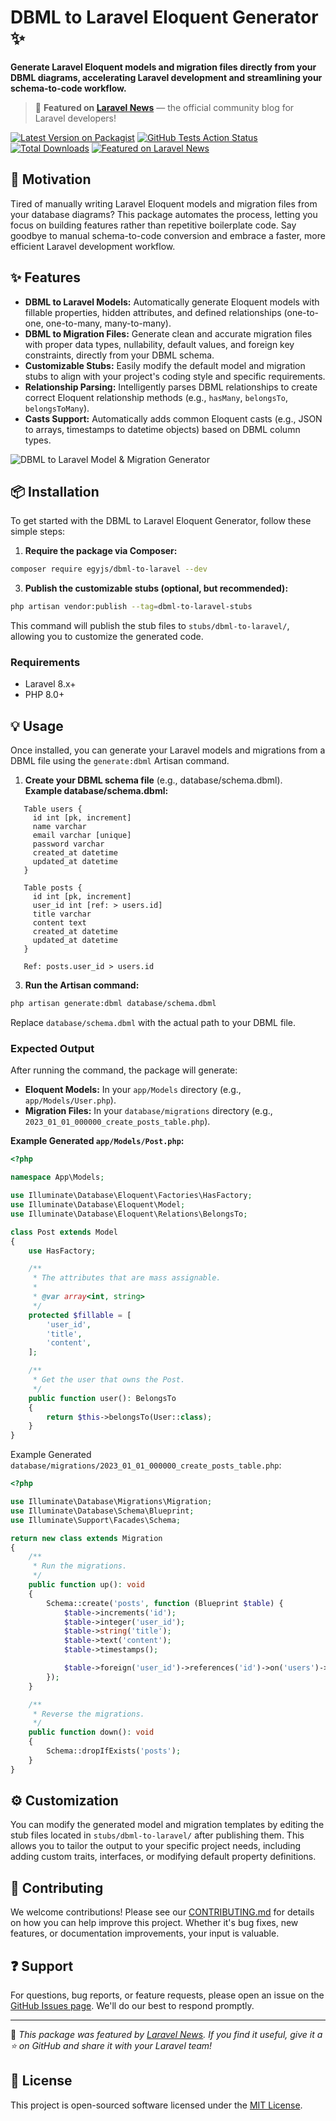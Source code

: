 # **DBML to Laravel Eloquent Generator ✨**

**Generate Laravel Eloquent models and migration files directly from your DBML diagrams, accelerating Laravel development and streamlining your schema-to-code workflow.**

> 📰 **Featured on [Laravel News](https://laravel-news.com/dbml-to-laravel)** — the official community blog for Laravel developers!

[![Latest Version on Packagist](https://img.shields.io/packagist/v/egyjs/dbml-to-laravel.svg?style=flat-square)](https://packagist.org/packages/egyjs/dbml-to-laravel)
[![GitHub Tests Action Status](https://img.shields.io/github/actions/workflow/status/egyjs/dbml-to-laravel/run-tests.yml?branch=main&label=tests&style=flat-square)](https://github.com/egyjs/dbml-to-laravel/actions?query=workflow%3Arun-tests+branch%3Amain)
[![Total Downloads](https://img.shields.io/packagist/dt/egyjs/dbml-to-laravel.svg?style=flat-square)](https://packagist.org/packages/egyjs/dbml-to-laravel)
[![Featured on Laravel News](https://img.shields.io/badge/Laravel%20News-Featured-orange?style=flat-square)](https://laravel-news.com/dbml-to-laravel)

## **🚀 Motivation**

Tired of manually writing Laravel Eloquent models and migration files from your database diagrams? This package automates the process, letting you focus on building features rather than repetitive boilerplate code. Say goodbye to manual schema-to-code conversion and embrace a faster, more efficient Laravel development workflow.

## **✨ Features**

* **DBML to Laravel Models:** Automatically generate Eloquent models with fillable properties, hidden attributes, and defined relationships (one-to-one, one-to-many, many-to-many).  
* **DBML to Migration Files:** Generate clean and accurate migration files with proper data types, nullability, default values, and foreign key constraints, directly from your DBML schema.  
* **Customizable Stubs:** Easily modify the default model and migration stubs to align with your project's coding style and specific requirements.  
* **Relationship Parsing:** Intelligently parses DBML relationships to create correct Eloquent relationship methods (e.g., `hasMany`, `belongsTo`, `belongsToMany`).  
* **Casts Support:** Automatically adds common Eloquent casts (e.g., JSON to arrays, timestamps to datetime objects) based on DBML column types.
  
![DBML to Laravel Model & Migration Generator](https://github.com/user-attachments/assets/d0ab35a5-84ab-4060-b380-b16253cf842b)

## **📦 Installation**

To get started with the DBML to Laravel Eloquent Generator, follow these simple steps:

1. **Require the package via Composer:**
```bash
composer require egyjs/dbml-to-laravel --dev
```
3. **Publish the customizable stubs (optional, but recommended):**  
```bash
php artisan vendor:publish --tag=dbml-to-laravel-stubs
```
   This command will publish the stub files to `stubs/dbml-to-laravel/`, allowing you to customize the generated code.

### **Requirements**

* Laravel 8.x+  
* PHP 8.0+

## **💡 Usage**

Once installed, you can generate your Laravel models and migrations from a DBML file using the `generate:dbml` Artisan command.

1. **Create your DBML schema file** (e.g., database/schema.dbml).  
   **Example database/schema.dbml:**
```dbml
   Table users {  
     id int [pk, increment]  
     name varchar  
     email varchar [unique]  
     password varchar  
     created_at datetime  
     updated_at datetime  
   }

   Table posts {  
     id int [pk, increment]  
     user_id int [ref: > users.id]  
     title varchar  
     content text  
     created_at datetime  
     updated_at datetime  
   }

   Ref: posts.user_id > users.id
```
3. **Run the Artisan command:**  
```bash
php artisan generate:dbml database/schema.dbml
```

   Replace `database/schema.dbml` with the actual path to your DBML file.

### **Expected Output**

After running the command, the package will generate:

* **Eloquent Models:** In your `app/Models` directory (e.g., `app/Models/User.php`).  
* **Migration Files:** In your `database/migrations` directory (e.g., `2023_01_01_000000_create_posts_table.php`).

**Example Generated `app/Models/Post.php`:**

```php
<?php

namespace App\Models;

use Illuminate\Database\Eloquent\Factories\HasFactory;
use Illuminate\Database\Eloquent\Model;
use Illuminate\Database\Eloquent\Relations\BelongsTo;

class Post extends Model
{
    use HasFactory;

    /**
     * The attributes that are mass assignable.
     *
     * @var array<int, string>
     */
    protected $fillable = [
        'user_id',
        'title',
        'content',
    ];

    /**
     * Get the user that owns the Post.
     */
    public function user(): BelongsTo
    {
        return $this->belongsTo(User::class);
    }
}
```

Example Generated `database/migrations/2023_01_01_000000_create_posts_table.php`:

```php
<?php

use Illuminate\Database\Migrations\Migration;
use Illuminate\Database\Schema\Blueprint;
use Illuminate\Support\Facades\Schema;

return new class extends Migration
{
    /**
     * Run the migrations.
     */
    public function up(): void
    {
        Schema::create('posts', function (Blueprint $table) {
            $table->increments('id');
            $table->integer('user_id');
            $table->string('title');
            $table->text('content');
            $table->timestamps();

            $table->foreign('user_id')->references('id')->on('users')->onDelete('cascade');
        });
    }

    /**
     * Reverse the migrations.
     */
    public function down(): void
    {
        Schema::dropIfExists('posts');
    }
}
```

## **⚙️ Customization**

You can modify the generated model and migration templates by editing the stub files located in `stubs/dbml-to-laravel/` after publishing them. This allows you to tailor the output to your specific project needs, including adding custom traits, interfaces, or modifying default property definitions.

## **🤝 Contributing**

We welcome contributions! Please see our [CONTRIBUTING.md](/CONTRIBUTING.md) for details on how you can help improve this project. Whether it's bug fixes, new features, or documentation improvements, your input is valuable.

## **❓ Support**

For questions, bug reports, or feature requests, please open an issue on the [GitHub Issues page](https://github.com/egyjs/dbml-to-laravel/issues). We'll do our best to respond promptly.

---

🎉 _This package was featured by [Laravel News](https://laravel-news.com/dbml-to-laravel). If you find it useful, give it a ⭐ on GitHub and share it with your Laravel team!_

## **📄 License**

This project is open-sourced software licensed under the [MIT License](/LICENSE.md).
